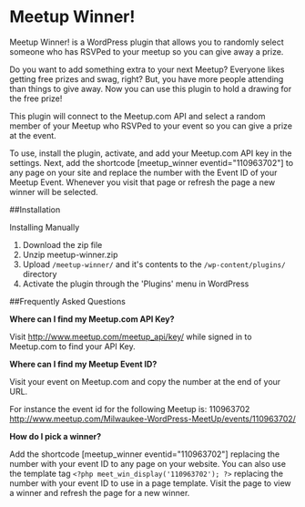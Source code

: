 Meetup Winner!
=============

Meetup Winner! is a WordPress plugin that allows you to randomly select someone who has RSVPed to your meetup so you can give away a prize.

Do you want to add something extra to your next Meetup?  Everyone likes getting free prizes and swag, right?  But, you have more people attending than things to give away.  Now you can use this plugin to hold a drawing for the free prize!

This plugin will connect to the Meetup.com API and select a random member of your Meetup who RSVPed to your event so you can give a prize at the event.

To use, install the plugin, activate, and add your Meetup.com API key in the settings.  Next, add the shortcode [meetup_winner eventid="110963702"] to any page on your site and replace the number with the Event ID of your Meetup Event.  Whenever you visit that page or refresh the page a new winner will be selected.

##Installation

Installing Manually

1. Download the zip file
1. Unzip meetup-winner.zip
1. Upload `/meetup-winner/` and it's contents to the `/wp-content/plugins/` directory
1. Activate the plugin through the 'Plugins' menu in WordPress

##Frequently Asked Questions

**Where can I find my Meetup.com API Key?**

Visit http://www.meetup.com/meetup_api/key/ while signed in to Meetup.com to find your API Key.

**Where can I find my Meetup Event ID?**

Visit your event on Meetup.com and copy the number at the end of your URL.

For instance the event id for the following Meetup is: 110963702
http://www.meetup.com/Milwaukee-WordPress-MeetUp/events/110963702/

**How do I pick a winner?**

Add the shortcode [meetup_winner eventid="110963702"] replacing the number with your event ID to any page on your website.  You can also use the template tag `<?php meet_win_display('110963702'); ?>` replacing the number with your event ID to use in a page template.  Visit the page to view a winner and refresh the page for a new winner.